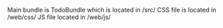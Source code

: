 Main bundle is TodoBundle which is located in /src/
CSS file is located in /web/css/
JS file located in /web/js/
